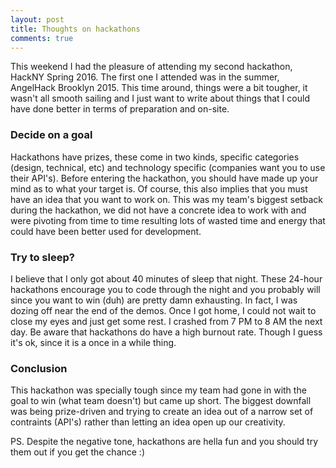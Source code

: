 ```yaml
---
layout: post
title: Thoughts on hackathons
comments: true
---
```


This weekend I had the pleasure of attending my second hackathon, HackNY Spring 2016. The first one I attended was in the summer, AngelHack Brooklyn 2015. This time around, things were a bit tougher, it wasn't all smooth sailing and I just want to write about things that I could have done better in terms of preparation and on-site.

### Decide on a goal

Hackathons have prizes, these come in two kinds, specific categories (design, technical, etc) and technology specific (companies want you to use their API's). Before entering the hackathon, you should have made up your mind as to what your target is. Of course, this also implies that you must have an idea that you want to work on. This was my team's biggest setback during the hackathon, we did not have a concrete idea to work with and were pivoting from time to time resulting lots of wasted time and energy that could have been better used for development.

### Try to sleep?

I believe that I only got about 40 minutes of sleep that night. These 24-hour hackathons encourage you to code through the night and you probably will since you want to win (duh) are pretty damn exhausting. In fact, I was dozing off near the end of the demos. Once I got home, I could not wait to close my eyes and just get some rest. I crashed from 7 PM to 8 AM the next day. Be aware that hackathons do have a high burnout rate. Though I guess it's ok, since it is a once in a while thing.

### Conclusion

This hackathon was specially tough since my team had gone in with the goal to win (what team doesn't) but came up short. The biggest downfall was being prize-driven and trying to create an idea out of a narrow set of contraints (API's) rather than letting an idea open up our creativity.

PS. Despite the negative tone, hackathons are hella fun and you should try them out if you get the chance :)

